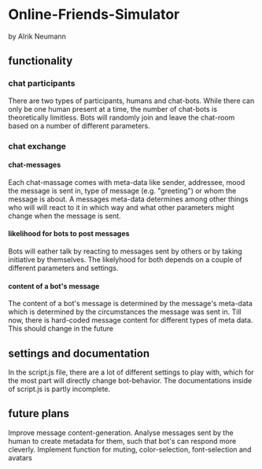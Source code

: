 # Online-Friends-Simulator

by Alrik Neumann

## functionality

### chat participants

There are two types of participants, humans and chat-bots. While there can only be one human present at a time, the number of chat-bots is theoretically limitless. Bots will randomly join and leave the chat-room based on a number of different parameters.

### chat exchange

#### chat-messages

Each chat-massage comes with meta-data like sender, addressee, mood the message is sent in, type of message (e.g. "greeting") or whom the message is about. A messages meta-data determines among other things who will will react to it in which way and what other parameters might change when the message is sent.

#### likelihood for bots to post messages

Bots will eather talk by reacting to messages sent by others or by taking initiative by themselves.
The likelyhood for both depends on a couple of different parameters and settings.

#### content of a bot's message

The content of a bot's message is determined by the message's meta-data which is determined by the circumstances the message was sent in.
Till now, there is hard-coded message content for different types of meta data. This should change in the future

## settings and documentation

In the script.js file, there are a lot of different settings to play with, which for the most part will directly change bot-behavior.
The documentations inside of script.js is partly incomplete.

## future plans

Improve message content-generation.
Analyse messages sent by the human to create metadata for them, such that bot's can respond more cleverly.
Implement function for muting, color-selection, font-selection and avatars
